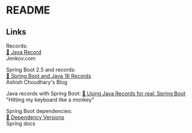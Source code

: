 # README

## Links

Records:  
[👥 Java Record](http://tutorials.jenkov.com/java/record.html)  
Jenkov.com

Spring Boot 2.5 and records:  
[👥 Spring Boot and Java 16 Records](https://ashishtechmill.com/spring-boot-and-java-16-records)  
Ashish Choudhary's Blog

Java records with Spring Boot:
[👥 Using Java Records for real: Spring Boot](https://youribonnaffe.github.io/java/records/spring/2021/01/10/records-spring-boot.html)  
"Hitting my keyboard like a monkey"

Spring Boot dependencies:  
[📝 Dependency Versions](https://docs.spring.io/spring-boot/docs/current/reference/html/dependency-versions.html)  
Spring docs
